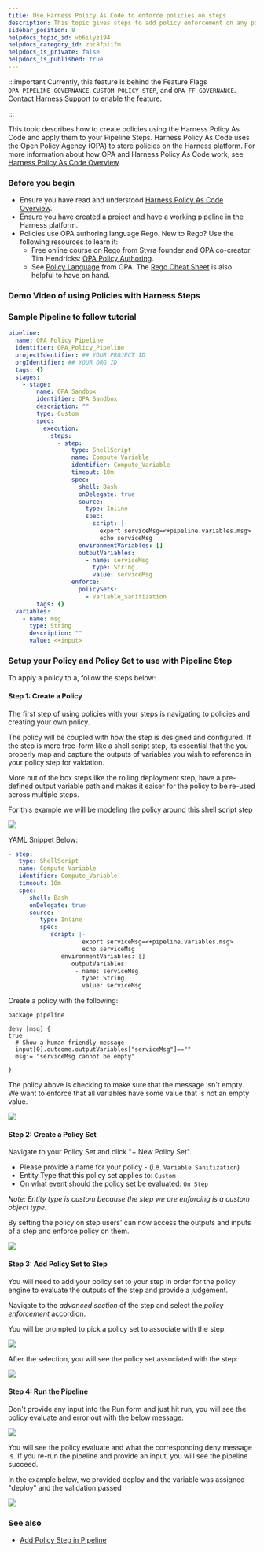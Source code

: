 ```yaml
---
title: Use Harness Policy As Code to enforce policies on steps
description: This topic gives steps to add policy enforcement on any pipeline steps.
sidebar_position: 8
helpdocs_topic_id: vb6ilyz194
helpdocs_category_id: zoc8fpiifm
helpdocs_is_private: false
helpdocs_is_published: true
---
```



:::important
Currently, this feature is behind the Feature Flags `OPA_PIPELINE_GOVERNANCE`, `CUSTOM_POLICY_STEP`, and `OPA_FF_GOVERNANCE`. Contact [Harness Support](mailto:support@harness.io) to enable the feature.

:::

This topic describes how to create policies using the Harness Policy As Code and apply them to your Pipeline Steps. Harness Policy As Code uses the Open Policy Agency (OPA) to store policies on the Harness platform. For more information about how OPA and Harness Policy As Code work, see [Harness Policy As Code Overview](/docs/feature-flags/harness-policy-engine).

### Before you begin

* Ensure you have read and understood [Harness Policy As Code Overview](/docs/feature-flags/harness-policy-engine).
* Ensure you have created a project and have a working pipeline in the Harness platform.
* Policies use OPA authoring language Rego. New to Rego? Use the following resources to learn it:
	+ Free online course on Rego from Styra founder and OPA co-creator Tim Hendricks: [OPA Policy Authoring](https://academy.styra.com/courses/opa-rego).
	+ See [Policy Language](https://www.openpolicyagent.org/docs/latest/policy-language/) from OPA. The [Rego Cheat Sheet](https://dboles-opa-docs.netlify.app/docs/v0.10.7/rego-cheatsheet/) is also helpful to have on hand.

### Demo Video of using Policies with Harness Steps

<!-- Video:
https://www.loom.com/share/5ca3d3a110694ab6b272ec604998395e-->
<docvideo src="https://www.loom.com/share/5ca3d3a110694ab6b272ec604998395e" />

### Sample Pipeline to follow tutorial

```YAML
pipeline:
  name: OPA Policy Pipeline
  identifier: OPA_Policy_Pipeline
  projectIdentifier: ## YOUR PROJECT ID
  orgIdentifier: ## YOUR ORG ID
  tags: {}
  stages:
    - stage:
        name: OPA Sandbox
        identifier: OPA_Sandbox
        description: ""
        type: Custom
        spec:
          execution:
            steps:
              - step:
                  type: ShellScript
                  name: Compute Variable
                  identifier: Compute_Variable
                  timeout: 10m
                  spec:
                    shell: Bash
                    onDelegate: true
                    source:
                      type: Inline
                      spec:
                        script: |-
                          export serviceMsg=<+pipeline.variables.msg>
                          echo serviceMsg
                    environmentVariables: []
                    outputVariables:
                      - name: serviceMsg
                        type: String
                        value: serviceMsg
                  enforce:
                    policySets:
                      - Variable_Sanitization
        tags: {}
  variables:
    - name: msg
      type: String
      description: ""
      value: <+input>

```

### Setup your Policy and Policy Set to use with Pipeline Step 

To  apply a policy to a, follow the steps below:

#### Step 1: Create a Policy

The first step of using policies with your steps is navigating to policies and creating your own policy.

The policy will be coupled with how the step is designed and configured. If the step is more free-form like a shell script step, its essential that the you properly map and capture the outputs of variables you wish to reference in your policy step for valdation.

More out of the box steps like the rolling deployment step, have a pre-defined output variable path and makes it eaiser for the policy to be re-used across multiple steps.

For this example we will be modeling the policy around this shell script step

![](docs/platform/Governance/14_Policy-as-code/static/policy-sample-shell-script-step.png)

YAML Snippet Below:

```YAML
- step:
   type: ShellScript
   name: Compute Variable
   identifier: Compute_Variable
   timeout: 10m
   spec:
      shell: Bash
      onDelegate: true
      source:
         type: Inline
         spec:
            script: |-
                     export serviceMsg=<+pipeline.variables.msg>
                     echo serviceMsg
               environmentVariables: []
                  outputVariables:
                   - name: serviceMsg
                     type: String
                     value: serviceMsg
```




Create a policy with the following:

```TEXT
package pipeline

deny [msg] {
true
  # Show a human friendly message
  input[0].outcome.outputVariables["serviceMsg"]==""
  msg:= "serviceMsg cannot be empty"

}
```

The policy above is checking to make sure that the message isn't empty. We want to enforce that all variables have some value that is not an empty value.

![](docs/platform/Governance/14_Policy-as-code/static/policy-sample.png)


#### Step 2: Create a Policy Set

Navigate to your Policy Set and click "+ New Policy Set".

* Please provide a name for your policy - (i.e. `Variable Sanitization`)
* Entity Type that this policy set applies to: `Custom` 
* On what event should the policy set be evaluated: `On Step` 

*Note: Entity type is custom because the step we are enforcing is a custom object type.*

By setting the policy on step users' can now access the outputs and inputs of a step and enforce policy on them.


![](docs/platform/Governance/14_Policy-as-code/static/policyset-sample.png)

#### Step 3: Add Policy Set to Step

You will need to add your policy set to your step in order for the policy engine to evaluate the outputs of the step and provide a judgement.

Navigate to the *advanced section* of the step and select the *policy enforcement* accordion.

You will be prompted to pick a policy set to associate with the step.

![](docs/platform/Governance/14_Policy-as-code/static/add-policyset-to-step.png)


After the selection, you will see the policy set associated with the step:

![](docs/platform/Governance/14_Policy-as-code/static/configured-policyset-on-step.png)


#### Step 4: Run the Pipeline

Don't provide any input into the Run form and just hit run, you will see the policy evaluate and error out with the below message:

![](docs/platform/Governance/14_Policy-as-code/static/policy-step-failure.png)

You will see the policy evaluate and what the corresponding deny message is. If you re-run the pipeline and provide an input, you will see the pipeline succeed.

In the example below, we provided deploy and the variable was assigned "deploy" and the validation passed

![](docs/platform/Governance/14_Policy-as-code/static/policy-step-success.png)


### See also

* [Add Policy Step in Pipeline](/Users/rohangupta/Documents/GitHub/docs/platform/Governance/14_Policy-as-code/add-a-governance-policy-step-to-a-pipeline.md)



